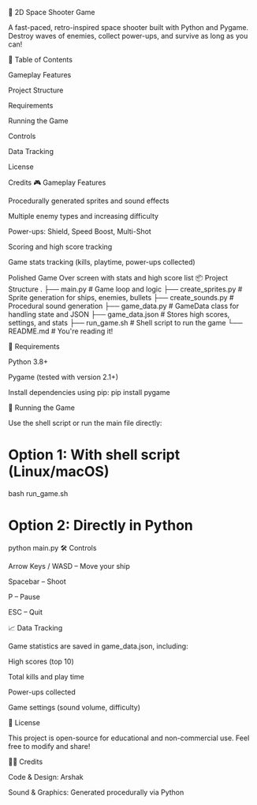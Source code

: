 🚀 2D Space Shooter Game

A fast-paced, retro-inspired space shooter built with Python and Pygame. Destroy waves of enemies, collect power-ups, and survive as long as you can!

📖 Table of Contents

Gameplay Features

Project Structure

Requirements

Running the Game

Controls

Data Tracking

License

Credits
🎮 Gameplay Features

Procedurally generated sprites and sound effects

Multiple enemy types and increasing difficulty

Power-ups: Shield, Speed Boost, Multi-Shot

Scoring and high score tracking

Game stats tracking (kills, playtime, power-ups collected)

Polished Game Over screen with stats and high score list
📦 Project Structure
.
├── main.py              # Game loop and logic
├── create_sprites.py    # Sprite generation for ships, enemies, bullets
├── create_sounds.py     # Procedural sound generation
├── game_data.py         # GameData class for handling state and JSON
├── game_data.json       # Stores high scores, settings, and stats
├── run_game.sh          # Shell script to run the game
└── README.md            # You're reading it!

🧪 Requirements

Python 3.8+

Pygame (tested with version 2.1+)

Install dependencies using pip:
pip install pygame

🚀 Running the Game

Use the shell script or run the main file directly:
# Option 1: With shell script (Linux/macOS)
bash run_game.sh

# Option 2: Directly in Python
python main.py
🛠️ Controls

Arrow Keys / WASD – Move your ship

Spacebar – Shoot

P – Pause

ESC – Quit

📈 Data Tracking

Game statistics are saved in game_data.json, including:

High scores (top 10)

Total kills and play time

Power-ups collected

Game settings (sound volume, difficulty)

📜 License

This project is open-source for educational and non-commercial use. Feel free to modify and share!

👨‍💻 Credits

Code & Design: Arshak

Sound & Graphics: Generated procedurally via Python